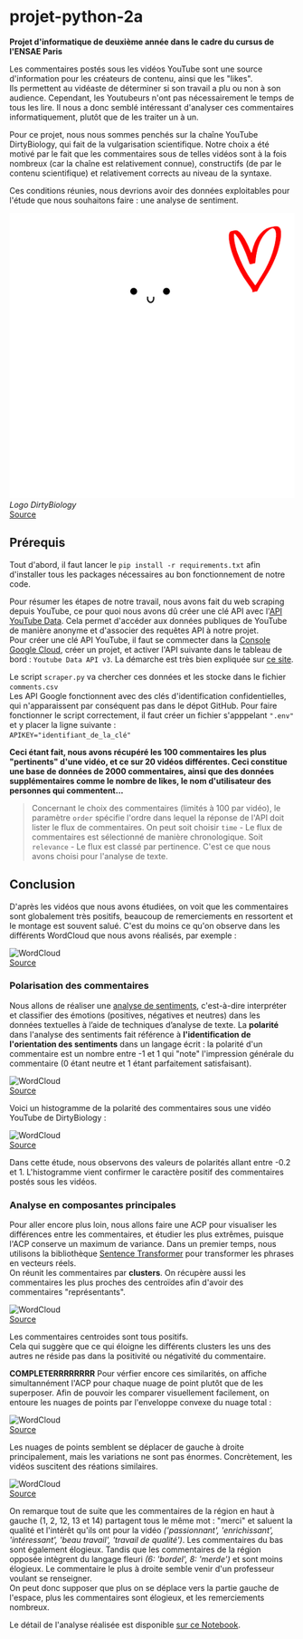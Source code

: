 # projet-python-2a
**Projet d'informatique de deuxième année dans le cadre du cursus de l'ENSAE Paris**  

Les commentaires postés sous les vidéos YouTube sont une source d'information pour les créateurs de contenu, ainsi que les "likes".  
Ils permettent au vidéaste de déterminer si son travail a plu ou non à son audience. Cependant, les Youtubeurs n'ont pas nécessairement le temps de tous les lire. Il nous a donc semblé intéressant d'analyser ces commentaires informatiquement, plutôt que de les traiter un à un.

Pour ce projet, nous nous sommes penchés sur la chaîne YouTube DirtyBiology, qui fait de la vulgarisation scientifique. Notre choix a été motivé par le fait que les commentaires sous de telles vidéos sont à la fois nombreux (car la chaîne est relativement connue), constructifs (de par le contenu scientifique) et relativement corrects au niveau de la syntaxe.

Ces conditions réunies, nous devrions avoir des données exploitables pour l'étude que nous souhaitons faire : une analyse de sentiment.  


   ![DirtyBiology](logo_intro2.png#center)  
   *Logo DirtyBiology*  
   [Source](https://teespring.com/fr/stores/dirtybiology-3)


## Prérequis
Tout d'abord, il faut lancer le `pip install -r requirements.txt` afin d'installer tous les packages nécessaires au bon fonctionnement de notre code. 

Pour résumer les étapes de notre travail, nous avons fait du web scraping depuis YouTube, ce pour quoi nous avons dû créer une clé API avec l'[API YouTube Data](https://developers.google.com/youtube/v3). Cela permet d'accéder aux données publiques de YouTube de manière anonyme et d'associer des requêtes API à notre projet.  
Pour créer une clé API YouTube, il faut se commecter dans la [Console Google Cloud](https://console.cloud.google.com/home/dashboard?project=api-youtube-333917), créer un projet, et activer l'API suivante dans le tableau de bord : `Youtube Data API v3`. La démarche est très bien expliquée sur [ce site](https://www.sebastiencoenon.fr/blog/nouveautes/52-creation-d-une-cle-api-youtube). 



Le script `scraper.py` va chercher ces données et les stocke dans le fichier `comments.csv`  
Les API Google fonctionnent avec des clés d'identification confidentielles, qui n'apparaissent par conséquent pas dans le dépot GitHub. Pour faire fonctionner le script correctement, il faut créer un fichier s'apppelant `".env"` et y placer la ligne suivante :  
```APIKEY="identifiant_de_la_clé"```


  


**Ceci étant fait, nous avons récupéré les 100 commentaires les plus "pertinents" d'une vidéo, et ce sur 20 vidéos différentes. Ceci constitue une base de données de 2000 commentaires, ainsi que des données supplémentaires comme le nombre de likes, le nom d'utilisateur des personnes qui commentent...**

> Concernant le choix des commentaires (limités à 100 par vidéo), le paramètre `order` spécifie l'ordre dans lequel la réponse de l'API doit lister le flux de commentaires. On peut soit choisir `time` - Le flux de commentaires est sélectionné de manière chronologique. Soit `relevance` - Le flux est classé par pertinence.
C'est ce que nous avons choisi pour l'analyse de texte.

## Conclusion
D'après les vidéos que nous avons étudiées, on voit que les commentaires sont globalement très positifs, beaucoup de remerciements en ressortent et le montage est souvent salué. C'est du moins ce qu'on observe dans les différents WordCloud que nous avons réalisés, par exemple : 

   ![WordCloud](/graphs/logo_dirty_bio.png)   
   [Source](https://github.com/taucmar/projet-python-2a/tree/main/graphs)
   
   
### Polarisation des commentaires
Nous allons de réaliser une [analyse de sentiments](https://datafranca.org/wiki/Polarité_de_sentiments), c'est-à-dire interpréter et classifier des émotions (positives, négatives et neutres) dans les données textuelles à l’aide de techniques d’analyse de texte.
La **polarité** dans l'analyse des sentiments fait référence à **l'identification de l'orientation des sentiments** dans un langage écrit : la polarité d'un commentaire est un nombre entre -1 et 1 qui "note" l'impression générale du commentaire (0 étant neutre et 1 étant parfaitement satisfaisant). 

   ![WordCloud](sentiment.png#center)   
   [Source](https://blogdigital.beijaflore.com/text-mining-analyse-de-sentiments/)

Voici un histogramme de la polarité des commentaires sous une vidéo YouTube de DirtyBiology :

   ![WordCloud](/graphs/histogram_polarity.png#center)   
   [Source](https://github.com/taucmar/projet-python-2a/tree/main/graphs)
   
Dans cette étude, nous observons des valeurs de polarités allant entre -0.2 et 1. L'histogramme vient confirmer le caractère positif des commentaires postés sous les vidéos.

### Analyse en composantes principales
Pour aller encore plus loin, nous allons faire une ACP pour visualiser les différences entre les commentaires, et étudier les plus extrêmes, puisque l'ACP conserve un maximum de variance. Dans un premier temps, nous utilisons la bibliothèque [Sentence Transformer](https://github.com/UKPLab/sentence-transformers) pour transformer les phrases en vecteurs réels.  
On réunit les commentaires par **clusters**. On récupère aussi les commentaires les plus proches des centroïdes afin d'avoir des commentaires "représentants".

   ![WordCloud](/graphs/acp1.png#center)   
   [Source](https://github.com/taucmar/projet-python-2a/tree/main/graphs)

Les commentaires centroides sont tous positifs.  
Cela qui suggère que ce qui éloigne les différents clusters les uns des autres ne réside pas dans la positivité ou négativité du commentaire.  

**COMPLETERRRRRRRR**
Pour vérfier encore ces similarités, on affiche simultannément l'ACP pour chaque nuage de point plutôt que de les superposer.
Afin de pouvoir les comparer visuellement facilement, on entoure les nuages de points par l'enveloppe convexe du nuage total :

   ![WordCloud](/graphs/acp_comparaison.png#center)   
   [Source](https://github.com/taucmar/projet-python-2a/tree/main/graphs)

Les nuages de points semblent se déplacer de gauche à droite principalement, mais les variations ne sont pas énormes. Concrètement, les vidéos suscitent des réations similaires. 

   ![WordCloud](/graphs/acp_convex_hull.png#center)   
   [Source](https://github.com/taucmar/projet-python-2a/tree/main/graphs)

On remarque tout de suite que les commentaires de la région en haut à gauche (1, 2, 12, 13 et 14) partagent tous le même mot : "merci" et saluent la qualité et l'intérêt qu'ils ont pour la vidéo *('passionnant', 'enrichissant', 'intéressant', 'beau travail', 'travail de qualité')*. Les commentaires du bas sont également élogieux. Tandis que les commentaires de la région opposée intègrent du langage fleuri *(6: 'bordel', 8: 'merde')* et sont moins élogieux. Le commentaire le plus à droite semble venir d'un professeur voulant se renseigner.  
On peut donc supposer que plus on se déplace vers la partie gauche de l'espace, plus les commentaires sont élogieux, et les remerciements nombreux.

Le détail de l'analyse réalisée est disponible [sur ce Notebook](https://github.com/taucmar/projet-python-2a/blob/main/rapport_commentaires_youtube.ipynb).


